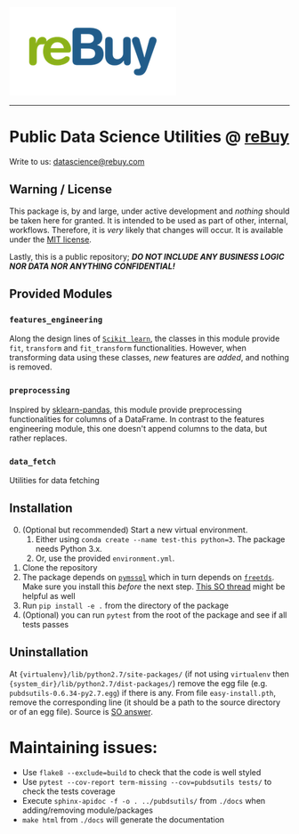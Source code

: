 [![logo](./docs/img/reBuy-logo.png)](http://www.rebuy.com)

------

# Public Data Science Utilities @ [reBuy](http://www.rebuy.com)

Write to us: datascience@rebuy.com

## Warning / License

This package is, by and large, under active development and *nothing* should be taken here for granted.
It is intended to be used as part of other, internal, workflows.
Therefore, it is *very* likely that changes will occur.
It is available under the [MIT license](./license.md).

Lastly, this is a public repository; _**DO NOT INCLUDE ANY BUSINESS LOGIC NOR DATA NOR ANYTHING CONFIDENTIAL!**_

## Provided Modules

### `features_engineering`

Along the design lines of [`Scikit learn`](http://scikit-learn.org/), the classes in this module provide `fit`, `transform` and `fit_transform` functionalities.
However, when transforming data using these classes, _new_ features are _added_, and nothing is removed.

### `preprocessing`

Inspired by [sklearn-pandas](https://github.com/pandas-dev/sklearn-pandas), this module provide preprocessing functionalities for columns of a DataFrame.
In contrast to the features engineering module, this one doesn't append columns to the data, but rather replaces.

### `data_fetch`

Utilities for data fetching

## Installation

0. (Optional but recommended) Start a new virtual environment.
    1. Either using `conda create --name test-this python=3`. The package needs Python 3.x.
    2. Or, use the provided `environment.yml`.
1. Clone the repository
2. The package depends on [`pymssql`](http://pymssql.org/en/stable/intro.html#install) which in turn depends on  [`freetds`](http://pymssql.org/en/stable/freetds.html). Make sure you install this *before* the next step. [This SO thread](https://stackoverflow.com/q/17368964/671013) might be helpful as well
2. Run `pip install -e .` from the directory of the package
3. (Optional) you can run `pytest` from the root of the package and see if all tests passes

## Uninstallation

At `{virtualenv}/lib/python2.7/site-packages/` (if not using `virtualenv` then `{system_dir}/lib/python2.7/dist-packages/`) remove the egg file (e.g. `pubdsutils-0.6.34-py2.7.egg`) if there is any.
From file `easy-install.pth`, remove the corresponding line (it should be a path to the source directory or of an egg file).
Source is [SO answer](https://stackoverflow.com/a/18818891/671013).

# Maintaining issues:

* Use `flake8 --exclude=build` to check that the code is well styled
* Use `pytest --cov-report term-missing --cov=pubdsutils tests/` to check the tests coverage
* Execute `sphinx-apidoc -f -o . ../pubdsutils/` from `./docs` when adding/removing module/packages
* `make html` from `./docs` will generate the documentation
